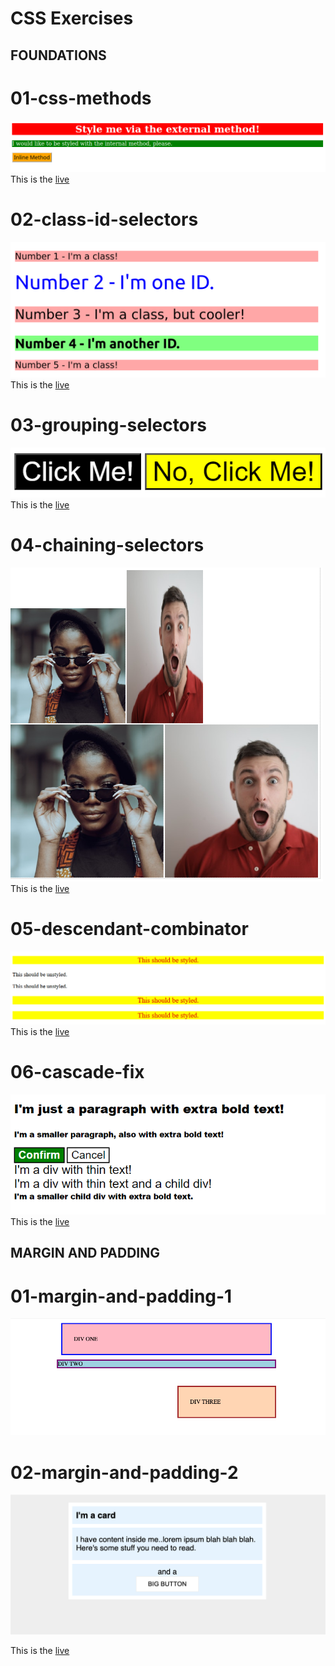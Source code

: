 # CSS Exercises

## FOUNDATIONS
# 01-css-methods

![img1](/assets/desired-outcome.png) <br>
This is the [live](https://valerialeonh.github.io./css-exercises/foundations/01-css-methods/)

# 02-class-id-selectors

![img2](/assets/desired-outcome%20copy.png) <br>
This is the [live](https://valerialeonh.github.io./css-exercises/foundations/02-class-id-selectors/)

# 03-grouping-selectors

![img3](/assets/desired-outcome%20copy%202.png) <br>
This is the [live](https://valerialeonh.github.io./css-exercises/foundations/03-grouping-selectors/)

# 04-chaining-selectors

![img4](/assets/desired-outcome%20copy%203.png) <br>
This is the [live](https://valerialeonh.github.io./css-exercises/foundations/04-chaining-selectors/)

# 05-descendant-combinator

![img5](/assets/desired-outcome%20copy%204.png) <br>
This is the [live](https://valerialeonh.github.io./css-exercises/foundations/05-descendant-combinator/)

# 06-cascade-fix
 
![img6](/assets/desired-outcome%20copy%206.png) <br>
This is the [live](https://valerialeonh.github.io./css-exercises/foundations/06-cascade-fix/)

## MARGIN AND PADDING

# 01-margin-and-padding-1

![01-margin-and-padding-1](/assets_margin_and_padding/desired-outcome.png)

# 02-margin-and-padding-2

![02-margin-and-padding-2](/assets_margin_and_padding/desired-outcome%20copy.png)

This is the [live](https://valerialeonh.github.io./css-exercises/margin-and-padding)